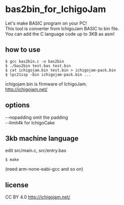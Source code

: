 # bas2bin_for_IchigoJam

Let's make BASIC program on your PC!  
This tool is converter from IchigoJam BASIC to bin file.  
You can add the C language code up to 3KB as asm!  

## how to use

```
$ gcc bas2bin.c -o bas2bin  
$ ./bas2bin test.bas test.bin  
$ cat ichigojam.bin test.bin > ichigojam-pack.bin  
$ lpc21isp -bin ichigojam-pack.bin ...  
```

ichigojam.bin is firmware of IchigoJam.  
http://ichigojam.net/  

## options

--nopadding  omit the padding  
--limit4k  for IchigoCake  

## 3kb machine language

edit src/main.c, src/entry.bas  
```
$ make  
```
(need arm-none-eabi-gcc and so on)  

## license

CC BY 4.0 http://ichigojam.net/  
